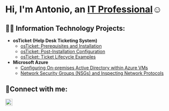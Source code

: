 <h1>Hi, I'm Antonio, an <a href="https://www.linkedin.com/in/antonio-deas-149387164/">IT Professional</a>☺</h1>

<h2>👨‍💻 Information Technology Projects:</h2>

- <b>osTicket (Help Desk Ticketing System)</b>
  - [osTicket: Prerequisites and Installation](https://github.com/AntonioDeas/osticket-prereqs)
  - [osTicket: Post-Installation Configuration](https://github.com/AntonioDeas/post-install-config)
  - [osTicket: Ticket Lifecycle Examples](https://github.com/AntonioDeas/ticket-lifecycle)
- <b>Microsoft Azure</b>
  - [Configuring On-premises Active Directory within Azure VMs](https://github.com/AntonioDeas/configure-ad)
  - [Network Security Groups (NSGs) and Inspecting Network Protocols](https://github.com/AntonioDeas/azure-network-protocols)

<h2>🤳Connect with me:</h2>


[<img align="left" alt="Josh | LinkedIn" width="22px" src="https://www.linkedin.com/in/antonio-deas-149387164/" />][linkedin]



[linkedin]: "https://www.linkedin.com/in/antonio-deas-149387164/"
